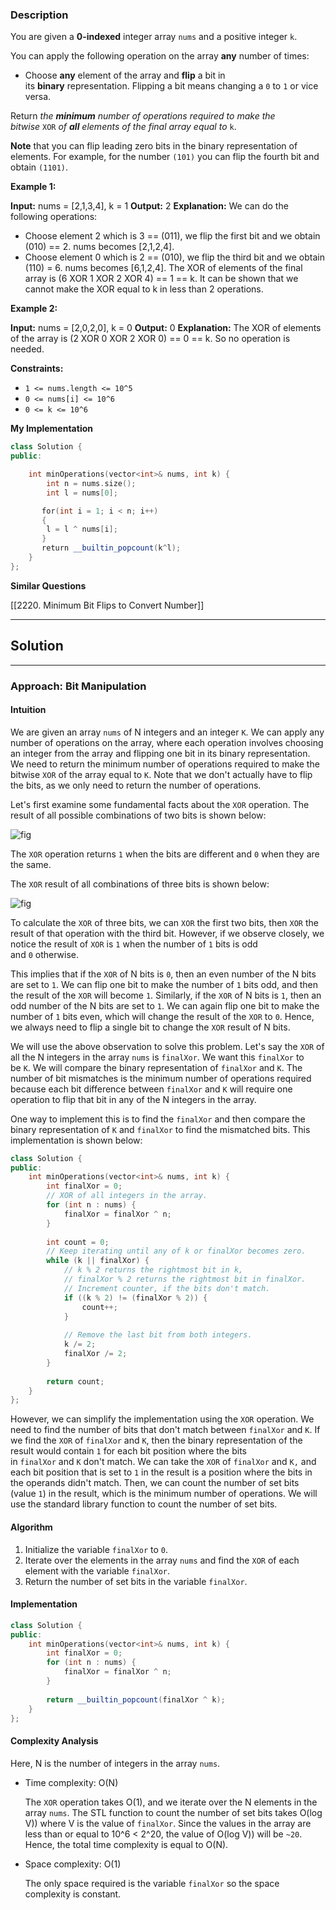 ### Description

You are given a **0-indexed** integer array `nums` and a positive integer `k`.

You can apply the following operation on the array **any** number of times:

- Choose **any** element of the array and **flip** a bit in its **binary** representation. Flipping a bit means changing a `0` to `1` or vice versa.

Return _the **minimum** number of operations required to make the bitwise_ `XOR` _of **all** elements of the final array equal to_ `k`.

**Note** that you can flip leading zero bits in the binary representation of elements. For example, for the number `(101)` you can flip the fourth bit and obtain `(1101)`.

**Example 1:**

**Input:** nums = \[2,1,3,4], k = 1
**Output:** 2
**Explanation:** We can do the following operations:
- Choose element 2 which is 3 == (011), we flip the first bit and we obtain (010) == 2. nums becomes \[2,1,2,4].
- Choose element 0 which is 2 == (010), we flip the third bit and we obtain (110) = 6. nums becomes \[6,1,2,4].
The XOR of elements of the final array is (6 XOR 1 XOR 2 XOR 4) == 1 == k.
It can be shown that we cannot make the XOR equal to k in less than 2 operations.

**Example 2:**

**Input:** nums = \[2,0,2,0], k = 0
**Output:** 0
**Explanation:** The XOR of elements of the array is (2 XOR 0 XOR 2 XOR 0) == 0 == k. So no operation is needed.

**Constraints:**

- `1 <= nums.length <= 10^5`
- `0 <= nums[i] <= 10^6`
- `0 <= k <= 10^6`

**My Implementation**

```cpp
class Solution {
public:

    int minOperations(vector<int>& nums, int k) {
        int n = nums.size();
        int l = nums[0];

       for(int i = 1; i < n; i++)
       {
        l = l ^ nums[i];
       }
       return __builtin_popcount(k^l);
    }
};
```

**Similar Questions**

[[2220. Minimum Bit Flips to Convert Number]]

---

## Solution

---

### Approach: Bit Manipulation

#### Intuition

We are given an array `nums` of N integers and an integer `K`. We can apply any number of operations on the array, where each operation involves choosing an integer from the array and flipping one bit in its binary representation. We need to return the minimum number of operations required to make the bitwise `XOR` of the array equal to `K`. Note that we don't actually have to flip the bits, as we only need to return the number of operations.

Let's first examine some fundamental facts about the `XOR` operation. The result of all possible combinations of two bits is shown below:

![fig](https://leetcode.com/problems/minimum-number-of-operations-to-make-array-xor-equal-to-k/Figures/2997/2997A.png)

The `XOR` operation returns `1` when the bits are different and `0` when they are the same.

The `XOR` result of all combinations of three bits is shown below:

![fig](https://leetcode.com/problems/minimum-number-of-operations-to-make-array-xor-equal-to-k/Figures/2997/2997B.png)

To calculate the `XOR` of three bits, we can `XOR` the first two bits, then `XOR` the result of that operation with the third bit. However, if we observe closely, we notice the result of `XOR` is `1` when the number of `1` bits is odd and `0` otherwise.

This implies that if the `XOR` of N bits is `0`, then an even number of the N bits are set to `1`. We can flip one bit to make the number of `1` bits odd, and then the result of the `XOR` will become `1`. Similarly, if the `XOR` of N bits is `1`, then an odd number of the N bits are set to `1`. We can again flip one bit to make the number of `1` bits even, which will change the result of the `XOR` to `0`. Hence, we always need to flip a single bit to change the `XOR` result of N bits.

We will use the above observation to solve this problem. Let's say the `XOR` of all the N integers in the array `nums` is `finalXor`. We want this `finalXor` to be `K`. We will compare the binary representation of `finalXor` and `K`. The number of bit mismatches is the minimum number of operations required because each bit difference between `finalXor` and `K` will require one operation to flip that bit in any of the N integers in the array.

One way to implement this is to find the `finalXor` and then compare the binary representation of `K` and `finalXor` to find the mismatched bits. This implementation is shown below:

```cpp
class Solution {
public:
    int minOperations(vector<int>& nums, int k) {
        int finalXor = 0;
        // XOR of all integers in the array.
        for (int n : nums) {
            finalXor = finalXor ^ n;
        }
        
        int count = 0;
        // Keep iterating until any of k or finalXor becomes zero.
        while (k || finalXor) {
            // k % 2 returns the rightmost bit in k,
            // finalXor % 2 returns the rightmost bit in finalXor.
            // Increment counter, if the bits don't match.
            if ((k % 2) != (finalXor % 2)) {
                count++;
            }
            
            // Remove the last bit from both integers.
            k /= 2;
            finalXor /= 2;
        }
        
        return count;
    }
};
```

However, we can simplify the implementation using the `XOR` operation. We need to find the number of bits that don't match between `finalXor` and `K`. If we find the `XOR` of `finalXor` and `K`, then the binary representation of the result would contain `1` for each bit position where the bits in `finalXor` and `K` don't match. We can take the `XOR` of `finalXor` and `K,` and each bit position that is set to `1` in the result is a position where the bits in the operands didn't match. Then, we can count the number of set bits (value `1`) in the result, which is the minimum number of operations. We will use the standard library function to count the number of set bits.

#### Algorithm

1. Initialize the variable `finalXor` to `0`.
2. Iterate over the elements in the array `nums` and find the `XOR` of each element with the variable `finalXor`.
3. Return the number of set bits in the variable `finalXor`.

#### Implementation

```cpp
class Solution {
public:
    int minOperations(vector<int>& nums, int k) {
        int finalXor = 0;
        for (int n : nums) {
            finalXor = finalXor ^ n;
        }
        
        return __builtin_popcount(finalXor ^ k);
    }
};
```

#### Complexity Analysis

Here, N is the number of integers in the array `nums`.

- Time complexity: O(N)
    
    The `XOR` operation takes O(1), and we iterate over the N elements in the array `nums`. The STL function to count the number of set bits takes O(log V)) where V is the value of `finalXor`. Since the values in the array are less than or equal to 10^6 < 2^20, the value of O(log V)) will be `~20`. Hence, the total time complexity is equal to O(N).
    
- Space complexity: O(1)
    
    The only space required is the variable `finalXor` so the space complexity is constant.

